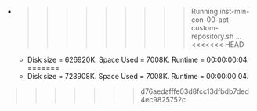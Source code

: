 * >>>>>>>>> Running inst-min-con-00-apt-custom-repository.sh ...
<<<<<<< HEAD
  * Disk size = 626920K. Space Used = 7008K. Runtime = 00:00:00:04.
=======
  * Disk size = 723908K. Space Used = 7008K. Runtime = 00:00:00:04.
>>>>>>> d76aedafffe03d8fcc13dfbdb7ded4ec9825752c
